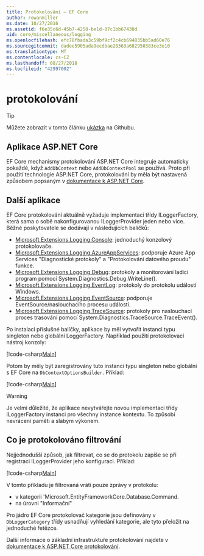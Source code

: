 ```yaml
---
title: Protokolování – EF Core
author: rowanmiller
ms.date: 10/27/2016
ms.assetid: f6e35c6d-45b7-4258-be1d-87c1bb67438d
uid: core/miscellaneous/logging
ms.openlocfilehash: efc78fbada3c59bf9cf2c4cb694835bb5ad60e76
ms.sourcegitcommit: dadee5905ada9ecdbae28363a682950383ce3e10
ms.translationtype: MT
ms.contentlocale: cs-CZ
ms.lasthandoff: 08/27/2018
ms.locfileid: "42997002"
---
```

# <a name="logging"></a>protokolování

> [!TIP]  
> Můžete zobrazit v tomto článku [ukázka](https://github.com/aspnet/EntityFramework.Docs/tree/master/samples/core/Miscellaneous/Logging) na Githubu.

## <a name="aspnet-core-applications"></a>Aplikace ASP.NET Core

EF Core mechanismy protokolování ASP.NET Core integruje automaticky pokaždé, když `AddDbContext` nebo `AddDbContextPool` se používá. Proto při použití technologie ASP.NET Core, protokolování by měla být nastavená způsobem popsaným v [dokumentace k ASP.NET Core](https://docs.microsoft.com/en-us/aspnet/core/fundamentals/logging?tabs=aspnetcore2x).

## <a name="other-applications"></a>Další aplikace

EF Core protokolování aktuálně vyžaduje implementaci třídy ILoggerFactory, která sama o sobě nakonfigurovanou ILoggerProvider jeden nebo více. Běžné poskytovatele se dodávají v následujících balíčků:

* [Microsoft.Extensions.Logging.Console](https://www.nuget.org/packages/Microsoft.Extensions.Logging.Console/): jednoduchý konzolový protokolovače.
* [Microsoft.Extensions.Logging.AzureAppServices](https://www.nuget.org/packages/Microsoft.Extensions.Logging.AzureAppServices/): podporuje Azure App Services "Diagnostické protokoly" a "Protokolování datového proudu" funkce.
* [Microsoft.Extensions.Logging.Debug](https://www.nuget.org/packages/Microsoft.Extensions.Logging.Debug/): protokoly a monitorování ladicí program pomocí System.Diagnostics.Debug.WriteLine().
* [Microsoft.Extensions.Logging.EventLog](https://www.nuget.org/packages/Microsoft.Extensions.Logging.EventLog/): protokoly do protokolu událostí Windows.
* [Microsoft.Extensions.Logging.EventSource](https://www.nuget.org/packages/Microsoft.Extensions.Logging.EventSource/): podporuje EventSource/naslouchacího procesu událostí.
* [Microsoft.Extensions.Logging.TraceSource](https://www.nuget.org/packages/Microsoft.Extensions.Logging.TraceSource/): protokoly pro naslouchací proces trasování pomocí System.Diagnostics.TraceSource.TraceEvent().

Po instalaci příslušné balíčky, aplikace by měl vytvořit instanci typu singleton nebo globální LoggerFactory. Například použití protokolovací nástroj konzoly:

[!code-csharp[Main](../../../samples/core/Miscellaneous/Logging/Logging/BloggingContext.cs#DefineLoggerFactory)]

Potom by měly být zaregistrovány tuto instanci typu singleton nebo globální s EF Core na `DbContextOptionsBuilder`. Příklad:

[!code-csharp[Main](../../../samples/core/Miscellaneous/Logging/Logging/BloggingContext.cs#RegisterLoggerFactory)]

> [!WARNING]
> Je velmi důležité, že aplikace nevytvářejte novou implementaci třídy ILoggerFactory instanci pro všechny instance kontextu. To způsobí nevrácení paměti a slabým výkonem.

## <a name="filtering-what-is-logged"></a>Co je protokolováno filtrování

Nejjednodušší způsob, jak filtrovat, co se do protokolu zapíše se při registraci ILoggerProvider jeho konfiguraci. Příklad:

[!code-csharp[Main](../../../samples/core/Miscellaneous/Logging/Logging/BloggingContextWithFiltering.cs#DefineLoggerFactory)]

V tomto příkladu je filtrovaná vrátí pouze zprávy v protokolu:
 * v kategorii 'Microsoft.EntityFrameworkCore.Database.Command.
 * na úrovni "Informační"

Pro jádro EF Core protokolovač kategorie jsou definovány v `DbLoggerCategory` třídy usnadňují vyhledání kategorie, ale tyto přeložit na jednoduché řetězce.

Další informace o základní infrastruktuře protokolování najdete v [dokumentace k ASP.NET Core protokolování](https://docs.microsoft.com/en-us/aspnet/core/fundamentals/logging?tabs=aspnetcore2x).
